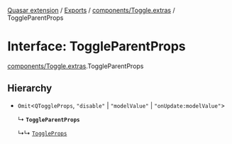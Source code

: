 [Quasar extension](../index.md) / [Exports](../modules.md) / [components/Toggle.extras](../modules/components_Toggle_extras.md) / ToggleParentProps

# Interface: ToggleParentProps

[components/Toggle.extras](../modules/components_Toggle_extras.md).ToggleParentProps

## Hierarchy

- `Omit`<`QToggleProps`, ``"disable"`` \| ``"modelValue"`` \| ``"onUpdate:modelValue"``\>

  ↳ **`ToggleParentProps`**

  ↳↳ [`ToggleProps`](components_Toggle_extras.ToggleProps.md)
